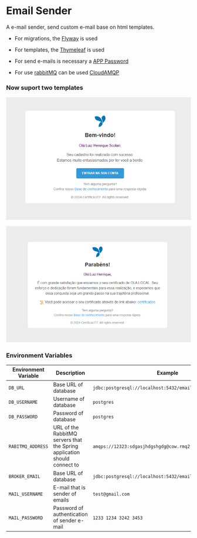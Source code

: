 # Email Sender

A e-mail sender, send custom e-mail base on html templates.

- For migrations, the [Flyway]( https://documentation.red-gate.com/fd/getting-started-with-flyway-184127223.html) is used 
- For templates, the [Thymeleaf]( https://docs.spring.io/spring-framework/reference/web/webmvc-view/mvc-thymeleaf.html ) is used 

- For send e-mails is necessary a [APP Password](  https://support.google.com/accounts/answer/185833 )

- For use [rabbitMQ](https://www.rabbitmq.com/) can be used [CloudAMQP](https://www.cloudamqp.com/?utm_source=google&utm_medium=cpc&utm_campaign=22122760224&utm_term=cloudamqp&gad_source=1&gclid=CjwKCAiA5eC9BhAuEiwA3CKwQqQXgOmzzDNWNQcL_VLEbipQ_JwFqcbyC5iuldiwui7wQdlljm9u6xoCdnoQAvD_BwE)

### Now suport two templates

 ![Welcome]( documentation/images/welcome.png)

 ![Event Finished]( documentation/images/event_finished.png )

### Environment Variables

| Environment Variable | Description | Example |
|----------------------|-------------|---------|
| `DB_URL` | Base URL of database | `jdbc:postgresql://localhost:5432/email-sender` |
| `DB_USERNAME` | Username of database | `postgres` |
| `DB_PASSWORD` | Password of database | `postgres` |
| `RABITMQ_ADDRESS` | URL of the RabbitMQ servers that the Spring application should connect to | `amqps://12323:sdgasjhdgshgdg@cow.rmq2.cloudamqp.com/12323` |
| `BROKER_EMAIL` | Base URL of database | `jdbc:postgresql://localhost:5432/email-sender` |
| `MAIL_USERNAME` | E-mail that is sender of emails | `test@gmail.com` |
| `MAIL_PASSWORD` | Password of authentication of sender e-mail | `1233 1234 3242 3453` |
